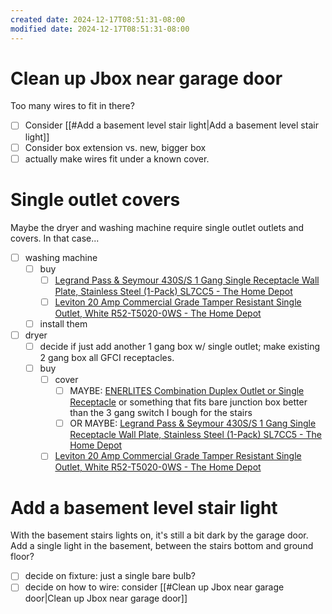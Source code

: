 ```yaml
---
created date: 2024-12-17T08:51:31-08:00
modified date: 2024-12-17T08:51:31-08:00
---
```

# Clean up Jbox near garage door

Too many wires to fit in there?  
- [ ] Consider [[#Add a basement level stair light|Add a basement level stair light]]
- [ ] Consider box extension vs. new, bigger box
- [ ] actually make wires fit under a known cover.
# Single outlet covers

Maybe the dryer and washing machine require single outlet outlets and covers.  In that case...

- [ ] washing machine
	- [ ] buy
		- [ ] [Legrand Pass & Seymour 430S/S 1 Gang Single Receptacle Wall Plate, Stainless Steel (1-Pack) SL7CC5 - The Home Depot](https://www.homedepot.com/p/Legrand-Pass-Seymour-430S-S-1-Gang-Single-Receptacle-Wall-Plate-Stainless-Steel-1-Pack-SL7CC5/202655370)
		- [ ] [Leviton 20 Amp Commercial Grade Tamper Resistant Single Outlet, White R52-T5020-0WS - The Home Depot](https://www.homedepot.com/p/Leviton-20-Amp-Commercial-Grade-Tamper-Resistant-Single-Outlet-White-R52-T5020-0WS/202066676)
	- [ ] install them
- [ ] dryer
	- [ ] decide if just add another 1 gang box w/ single outlet; make existing 2 gang box all GFCI receptacles.
	- [ ] buy
		- [ ] cover
			- [ ] MAYBE: [ENERLITES Combination Duplex Outlet or Single Receptacle](https://www.amazon.com/Enerlites-Combination-Receptacle-Stainless-772151/dp/B06ZZ5GJ65/ref=sr_1_5?dib=eyJ2IjoiMSJ9.gi3jAegP-Sy21Ht9r5CejK1DRXuZAg9guP4pFyKet8pSEhwjYBxWZB6RWklRbmfjlGkWtIMXzulnq4vbcsb5-2dlEB1JXi1V4ZrYy4tSrCkO9ygUi14ojOAsku-KzpOil4FFsUtmb7SG_B5LQ0WGxw.wrYiwF57gERz9X3wG6zF_lzWbBZ69FQ8-Xxx4dWvX1s&dib_tag=se&keywords=1%2Bgang%2Bsingle%2Boutlet%2Bplate%2Bsteel&s=hi&sr=1-5&th=1) or something that fits bare junction box better than the 3 gang switch I bough for the stairs
			- [ ] OR MAYBE: [Legrand Pass & Seymour 430S/S 1 Gang Single Receptacle Wall Plate, Stainless Steel (1-Pack) SL7CC5 - The Home Depot](https://www.homedepot.com/p/Legrand-Pass-Seymour-430S-S-1-Gang-Single-Receptacle-Wall-Plate-Stainless-Steel-1-Pack-SL7CC5/202655370)
		- [ ] [Leviton 20 Amp Commercial Grade Tamper Resistant Single Outlet, White R52-T5020-0WS - The Home Depot](https://www.homedepot.com/p/Leviton-20-Amp-Commercial-Grade-Tamper-Resistant-Single-Outlet-White-R52-T5020-0WS/202066676)
# Add a basement level stair light

With the basement stairs lights on, it's still a bit dark by the garage door.  Add a single light in the basement, between the stairs bottom and ground floor?

- [ ] decide on fixture: just a single bare bulb?
- [ ] decide on how to wire: consider [[#Clean up Jbox near garage door|Clean up Jbox near garage door]]
